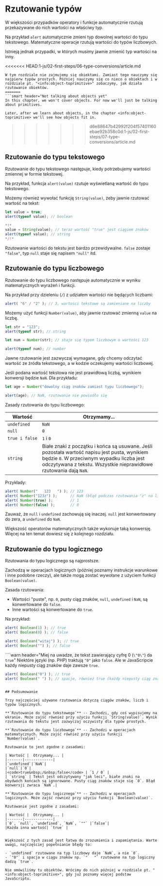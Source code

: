 # Rzutowanie typów

W większości przypadków operatory i funkcje automatycznie rzutują przekazywane do nich wartości na właściwy typ.

Na przykład `alert` automatycznie zmieni typ dowolnej wartości do typu tekstowego. Matematyczne operacje rzutują wartości do typów liczbowych.

Istnieją jednak przypadki, w których musimy jawnie zmienić typ wartości na inny. 

<<<<<<< HEAD:1-js/02-first-steps/06-type-conversions/article.md
```smart header="Nie mówimy jeszcze o obiektach"
W tym rozdziale nie zajmujemy się obiektami. Zamiast tego nauczymy się najpierw typów prostych. Później nauczymy się co nieco o obiektach i w rozdziale pt. "<info:object-toprimitive>" zobaczymy, jak działa rzutowanie obiektów.
=======
```smart header="Not talking about objects yet"
In this chapter, we won't cover objects. For now we'll just be talking about primitives.

Later, after we learn about objects, in the chapter <info:object-toprimitive> we'll see how objects fit in.
```
>>>>>>> d6e88647b42992f204f57401160ebae92b358c0d:1-js/02-first-steps/07-type-conversions/article.md

## Rzutowanie do typu tekstowego

Rzutowanie do typu tekstowego następuje, kiedy potrzebujemy wartości zmiennej w formie tekstowej.

Na przykład, funkcja `alert(value)` rzutuje wyświetlaną wartość do typu tekstowego.

Możemy również wywołać funkcję `String(value)`, żeby jawnie rzutować wartość na tekst:

```js run
let value = true;
alert(typeof value); // boolean

*!*
value = String(value); // teraz wartość "true" jest ciągiem znaków
alert(typeof value); // string
*/!*
```

Rzutowanie wartości do tekstu jest bardzo przewidywalne. `false` zostaje `"false"`, typ `null` staje się napisem `"null"` itd.

## Rzutowanie do typu liczbowego

Rzutowanie do typu liczbowego następuje automatycznie w wyniku matematycznych wyrażeń i funkcji.

Na przykład przy dzieleniu (`/`) z udziałem wartości nie będących liczbami:

```js run
alert( "6" / "2" ); // 3, wartości tekstowe są zamieniane na liczby
```

Możemy użyć funkcji `Number(value)`, aby jawnie rzutować zmienną `value` na liczbę. 

```js run
let str = "123";
alert(typeof str); // string

let num = Number(str); // staje się typem liczbowym o wartości 123

alert(typeof num); // number
```

Jawne rzutowanie jest zazwyczaj wymagane, gdy chcemy odczytać wartość ze źródła tekstowego, a w kodzie oczekujemy wartości liczbowej.

Jeśli podana wartość tekstowa nie jest prawidłową liczbą, wynikiem konwersji będzie `NaN`. Dla przykładu:

```js run
let age = Number("dowolny ciąg znaków zamiast typu liczbowego");

alert(age); // NaN, rzutowanie nie powiodło się
```

Zasady rzutowania do typu liczbowego:

| Wartość |  Otrzymamy... |
|---------|-------------|
|`undefined`|`NaN`|
|`null`|`0`|
|<code>true&nbsp;i&nbsp;false</code> | `1` i `0` |
| `string` | Białe znaki z początku i końca są usuwane. Jeśli pozostała wartość napisu jest pusta, wynikiem będzie `0`. W przeciwnym wypadku liczba jest odczytywana z tekstu. Wszystkie nieprawidłowe rzutowania dają `NaN`. |

Przykłady:

```js run
alert( Number("   123   ") ); // 123
alert( Number("123z") );      // NaN (błąd podczas rzutowania "z" na liczbę)
alert( Number(true) );        // 1
alert( Number(false) );       // 0
```

Zauważ, że `null` i `undefined` zachowują się inaczej. `null` jest konwertowany do zera, a `undefined` do `NaN`.

Większość operatorów matematycznych także wykonuje taką konwersję. Więcej na ten temat dowiesz się z kolejnego rozdziału.

## Rzutowanie do typu logicznego

Rzutowania do typu logicznego są najprostsze.

Zachodzą w operacjach logicznych (później poznamy instrukcje warunkowe i inne podobne rzeczy), ale także mogą zostać wywołane z użyciem funkcji `Boolean(value)`.

Zasada rzutowania:

- Wartości "puste", np. `0`, pusty ciąg znaków, `null`, `undefined` i `NaN`, są konwertowane do `false`.
- Inne wartości są konwertowane do `true`.

Na przykład:

```js run
alert( Boolean(1) ); // true
alert( Boolean(0) ); // false

alert( Boolean("witaj") ); // true
alert( Boolean("") ); // false
```

````warn header="Miej na uwadze, że tekst zawierający cyfrę 0 (`\"0\"`) da `true`"
Niektóre języki (np. PHP) traktują `"0"` jako `false`. Ale w JavaScripcie każdy niepusty ciąg znaków daje zawsze `true`.

```js run
alert( Boolean("0") ); // true
alert( Boolean(" ") ); // spacje, również true (każdy niepusty ciąg znaków daje true)
```
````

## Podsumowanie

Trzy najczęściej używane rzutowania dotyczą ciągów znaków, liczb i typów logicznych.

**`Rzutowanie do typu tekstowego`** -- Zachodzi, gdy coś wypisujemy na ekranie. Może zajść również przy użyciu funkcji `String(value)`. Wynik rzutowania do tekstu jest zazwyczaj oczywisty dla typów prostych.

**`Rzutowanie do typu liczbowego`** -- Zachodzi w operacjach matematycznych. Może zajść również przy użyciu funkcji `Number(value)`.

Rzutowanie to jest zgodne z zasadami:

| Wartość |  Otrzymamy... |
|-------|-------------|
|`undefined`|`NaN`|
|`null`|`0`|
|<code>true&nbsp;/&nbsp;false</code> | `1 / 0` |
| `string` | Tekst jest odczytywany "jak leci", białe znaki na obydwóch końcach są ignorowane. Pusty ciąg znaków staje się `0`. Błąd konwersji zwraca `NaN`.|

**`Rzutowanie do typu logicznego`** -- Zachodzi w operacjach logicznych. Może zajść również przy użyciu funkcji `Boolean(value)`.

Rzutowanie jest zgodne z zasadami:

| Wartość |  Otrzymamy... |
|-------|-------------|
|`0`, `null`, `undefined`, `NaN`, `""` |`false`|
|Każda inna wartość| `true` |


Większość z tych zasad jest łatwa do zrozumienia i zapamiętania. Warte uwagi, najczęściej popełnianie błędy to:

- `undefined` rzutowane na typ liczbowy daje `NaN`, a nie `0`.
- `"0"` i spacja w ciągu znaków np. `"   "` rzutowane na typ logiczny dadzą `true`.

Nie omówiliśmy tu obiektów. Wrócimy do nich później w rozdziale pt. "<info:object-toprimitive>", gdy już poznamy więcej podstaw JavaScriptu.